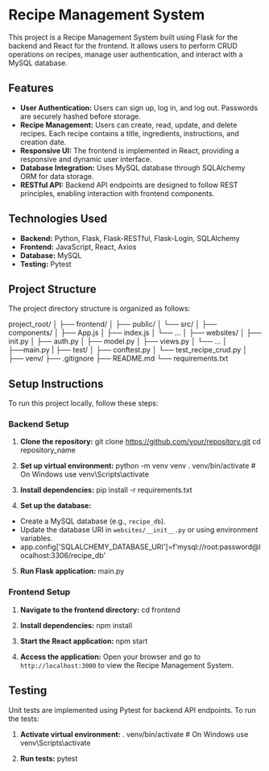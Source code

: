 # Recipe Management System

This project is a Recipe Management System built using Flask for the backend and React for the frontend. It allows users to perform CRUD operations on recipes, manage user authentication, and interact with a MySQL database.

## Features

- **User Authentication:** Users can sign up, log in, and log out. Passwords are securely hashed before storage.
- **Recipe Management:** Users can create, read, update, and delete recipes. Each recipe contains a title, ingredients, instructions, and creation date.
- **Responsive UI:** The frontend is implemented in React, providing a responsive and dynamic user interface.
- **Database Integration:** Uses MySQL database through SQLAlchemy ORM for data storage.
- **RESTful API:** Backend API endpoints are designed to follow REST principles, enabling interaction with frontend components.

## Technologies Used

- **Backend:** Python, Flask, Flask-RESTful, Flask-Login, SQLAlchemy
- **Frontend:** JavaScript, React, Axios
- **Database:** MySQL
- **Testing:** Pytest

## Project Structure

The project directory structure is organized as follows:

project_root/
│
├── frontend/
│ ├── public/
│ └── src/
│ ├── components/
│ ├── App.js
│ ├── index.js
│ └── ...
│
├── websites/
│ ├── init.py
│ ├── auth.py
│ ├── model.py
│ ├── views.py
│ └── ...
│
├──main.py
|
├── test/
│ ├── conftest.py
│ └── test_recipe_crud.py
│
├── venv/
├── .gitignore
├── README.md
└── requirements.txt

## Setup Instructions

To run this project locally, follow these steps:

### Backend Setup

1. **Clone the repository:**
   git clone https://github.com/your/repository.git
   cd repository_name

2. **Set up virtual environment:**
   python -m venv venv
   . venv/bin/activate # On Windows use venv\Scripts\activate

3. **Install dependencies:**
   pip install -r requirements.txt

4. **Set up the database:**

- Create a MySQL database (e.g., `recipe_db`).
- Update the database URI in `websites/__init__.py` or using environment variables.
- app.config['SQLALCHEMY_DATABASE_URI']=f'mysql://root:password@localhost:3306/recipe_db'

5. **Run Flask application:**
   main.py

### Frontend Setup

1. **Navigate to the frontend directory:**
   cd frontend

2. **Install dependencies:**
   npm install

3. **Start the React application:**
   npm start

4. **Access the application:**
   Open your browser and go to `http://localhost:3000` to view the Recipe Management System.

## Testing

Unit tests are implemented using Pytest for backend API endpoints. To run the tests:

1. **Activate virtual environment:**
   . venv/bin/activate # On Windows use venv\Scripts\activate

2. **Run tests:**
   pytest
